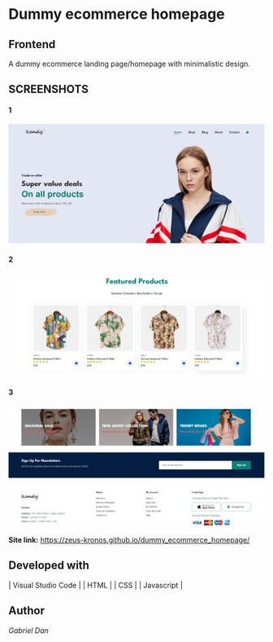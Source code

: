 ﻿# Dummy ecommerce homepage
 
## Frontend

A dummy ecommerce landing page/homepage with minimalistic design.

## SCREENSHOTS
#### 1
![](img/dummy_ecommerce.png)

#### 2
![](img/dummy_ecommerce1.png)

#### 3
![](img/dummy_ecommerce2.png)

**Site link:** https://zeus-kronos.github.io/dummy_ecommerce_homepage/

## Developed with
| Visual Studio Code |
| HTML |
| CSS |
| Javascript |

## Author
*Gabriel Dan*
